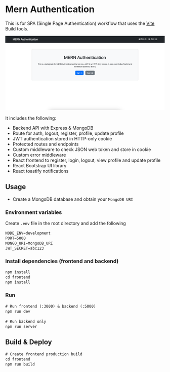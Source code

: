 # Mern Authentication

This is for SPA (Single Page Authentication) workflow that uses the [Vite](https://vite.dev) Build tools.

<img src="./frontend/public/screen.png">

It includes the following:
- Backend API with Express & MongoDB
- Route for auth, logout, register, profile, update profile
- JWT authentication stored in HTTP-only cookie
- Protected routes and endpoints
- Custom middleware to check JSON web token and store in cookie
- Custom error middleware
- React frontend to register, login, logout, view profile and update profile
- React Bootstrap UI library
- React toastify notifications

## Usage
- Create a MongoDB database and obtain your `MongoDB URI`

### Environment variables
Create `.env` file in the root directory and add the following
```
NODE_ENV=development
PORT=5000
MONGO_URI=MongoDB_URI
JWT_SECRET=abc123
```

### Install dependencies (frontend and backend)
```
npm install
cd frontend
npm install
```

### Run
```
# Run frontend (:3000) & backend (:5000)
npm run dev

# Run backend only
npm run server
```

## Build & Deploy
```
# Create frontend production build
cd frontend
npm run build
```